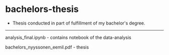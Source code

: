 # bachelors-thesis
 - Thesis conducted in part of fulfillment of my bachelor's degree.
--------
analysis_final.ipynb - contains notebook of the data-analysis

bachelors_nyyssonen_eemil.pdf - thesis

